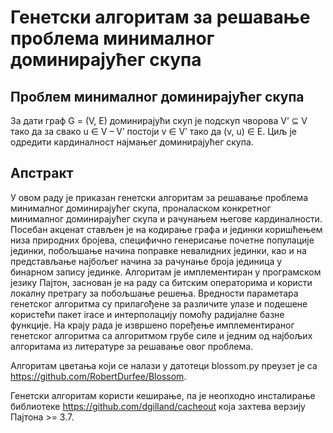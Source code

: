 # Генетски алгоритам за решавање проблема минималног доминирајућег скупа

## Проблем минималног доминирајућег скупа
За дати граф G = (V, E) доминирајући скуп је подскуп чворова V’ ⊆ V тако да за свако u ∈ V – V’ постоји v ∈ V’ тако да (v, u) ∈ E. Циљ је одредити кардиналност најмањег доминирајућег скупа.

## Апстракт
У овом раду је приказан генетски алгоритам за решавање проблема минималног доминираjућег скупа, проналаском конкретног минималног доминираjућег скупа и рачунањем његове кардиналности. Посебан акценат стављен је на кодирање графа и jединки коришћењем низа природних броjева, специфично генерисање почетне популациjе jединки, побољшање начина поправке невалидних јединки, као и на представљање наjбољег начина за рачунање броjа jединица у бинарном запису jединке. Алгоритам је имплементиран у програмском jезику Пајтон, заснован је на раду са битским операторима и користи локалну претрагу за побољшање решења. Вредности параметара генетског алгоритма су прилагођене за различите улазе и подешене користећи пакет irace и интерполациjу помоћу радиjалне базне функциjе. На краjу рада је извршено поређење имплементираног генетског алгоритма са алгоритмом грубе силе и једним од најбољих алгоритама из литературе за решавање овог проблема.

Алгоритам цветања који се налази у датотеци blossom.py преузет је са https://github.com/RobertDurfee/Blossom.

Генетски алгоритам користи кеширање, па је неопходно инсталирање библиотеке https://github.com/dgilland/cacheout која захтева верзију Пајтона >= 3.7.
